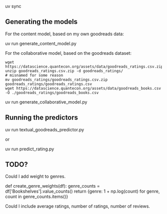 uv sync

## Generating the models

For the content model, based on my own goodreads data:  

uv run generate_content_model.py

For the collaborative model, based on the goodreads dataset:

```
wget https://datascience.quantecon.org/assets/data/goodreads_ratings.csv.zip
unzip goodreads_ratings.csv.zip -d goodreads_ratings/
# misnamed for some reason
mv goodreads_ratings/goodreads_ratings.csv.zip goodreads_ratings/goodreads_ratings.csv
wget https://datascience.quantecon.org/assets/data/goodreads_books.csv -O ./goodreads_ratings/goodreads_books.csv
```

uv run generate_collaborative_model.py


## Running the predictors

uv run textual_goodreads_predictor.py

or

uv run predict_rating.py



## TODO?

Could I add weight to genres.

def create_genre_weights(df):
    genre_counts = df['Bookshelves'].value_counts()
    return {genre: 1 + np.log(count) for genre, count in genre_counts.items()}


Could I include average ratings, number of ratings, number of reviews. 

